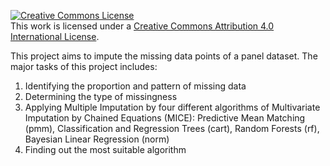 <a rel="license" href="http://creativecommons.org/licenses/by/4.0/"><img alt="Creative Commons License" style="border-width:0" src="https://i.creativecommons.org/l/by/4.0/88x31.png" /></a><br />This work is licensed under a <a rel="license" href="http://creativecommons.org/licenses/by/4.0/">Creative Commons Attribution 4.0 International License</a>.

This project aims to impute the missing data points of a panel dataset. The major tasks of this project includes:
1. Identifying the proportion and pattern of missing data
2. Determining the type of missingness
3. Applying Multiple Imputation by four different algorithms of Multivariate Imputation by Chained Equations (MICE): Predictive Mean Matching (pmm), Classification and Regression Trees (cart), Random Forests (rf), Bayesian Linear Regression (norm)
4. Finding out the most suitable algorithm 
